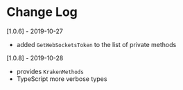 # Change Log

[1.0.6] - 2019-10-27

- added `GetWebSocketsToken` to the list of private methods

[1.0.8] - 2019-10-28

- provides `KrakenMethods`
- TypeScript more verbose types